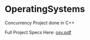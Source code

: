 # OperatingSystems
Concurrency Project done in C++

Full Project Specs Here:
[osy.pdf](https://github.com/weisswal/OperatingSystems/files/11056499/osy.pdf)
